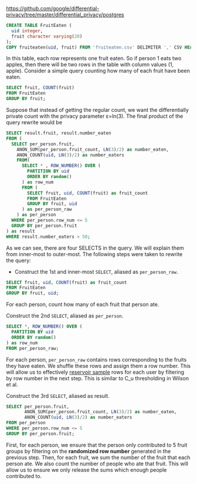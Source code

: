 https://github.com/google/differential-privacy/tree/master/differential_privacy/postgres


```sql
CREATE TABLE FruitEaten (
  uid integer,
  fruit character varying(20)
);
COPY fruiteaten(uid, fruit) FROM 'fruiteaten.csv' DELIMITER ',' CSV HEADER;
```

In this table, each row represents one fruit eaten. So if person 1 eats two apples, then there will be two rows in the table with column values (1, apple). Consider a simple query counting how many of each fruit have been eaten.

```sql
SELECT fruit, COUNT(fruit)
FROM FruitEaten
GROUP BY fruit;
```

Suppose that instead of getting the regular count, we want the differentially private count with the privacy parameter ε=ln(3). The final product of the query rewrite would be

```sql
SELECT result.fruit, result.number_eaten
FROM (
  SELECT per_person.fruit,
    ANON_SUM(per_person.fruit_count, LN(3)/2) as number_eaten,
    ANON_COUNT(uid, LN(3)/2) as number_eaters
    FROM(
      SELECT * , ROW_NUMBER() OVER (
        PARTITION BY uid
        ORDER BY random()
      ) as row_num
      FROM (
        SELECT fruit, uid, COUNT(fruit) as fruit_count
        FROM FruitEaten
        GROUP BY fruit, uid
      ) as per_person_raw
    ) as per_person
  WHERE per_person.row_num <= 5
  GROUP BY per_person.fruit
) as result
WHERE result.number_eaters > 50;
```

As we can see, there are four SELECTS in the query. We will explain them from inner-most to outer-most. The following steps were taken to rewrite the query:

* Construct the 1st and inner-most `SELECT`, aliased as `per_person_raw`.

```sql
SELECT fruit, uid, COUNT(fruit) as fruit_count
FROM FruitEaten
GROUP BY fruit, uid;
```

For each person, count how many of each fruit that person ate.

Construct the 2nd `SELECT`, aliased as `per_person`.

```sql
SELECT *, ROW_NUMBER() OVER (
  PARTITION BY uid
  ORDER BY random()
) as row_num
FROM per_person_raw;
```

For each person, `per_person_raw` contains rows corresponding to the fruits they have eaten. We shuffle these rows and assign them a row number. This will allow us to effectively [reservoir sample](https://en.wikipedia.org/wiki/Reservoir_sampling) rows for each user by filtering by row number in the next step. This is similar to C_u thresholding in Wilson et al.


Construct the 3rd `SELECT`, aliased as result.

```sql
SELECT per_person.fruit,
       ANON_SUM(per_person.fruit_count, LN(3)/2) as number_eaten,
       ANON_COUNT(uid, LN(3)/2) as number_eaters
FROM per_person
WHERE per_person.row_num <= 5
GROUP BY per_person.fruit;
```

First, for each person, we ensure that the person only contributed to 5 fruit groups by filtering on the **randomized row number** generated in the previous step. Then, for each fruit, we sum the number of the fruit that each person ate. We also count the number of people who ate that fruit. This will allow us to ensure we only release the sums which enough people contributed to.

